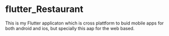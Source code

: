 # flutter_Restaurant
This is my Flutter applicaton which is cross plattform to buid mobile apps for both android and ios, but specially this aap for the web based.
